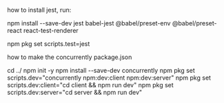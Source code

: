 how to install jest, run:

npm install --save-dev jest babel-jest @babel/preset-env @babel/preset-react react-test-renderer

npm pkg set scripts.test=jest

how to make the concurrently package.json

cd ../
npm init -y
npm install --save-dev concurrently
npm pkg set scripts.dev="concurrently npm:dev:client npm:dev:server"
npm pkg set scripts.dev:client="cd client && npm run dev"
npm pkg set scripts.dev:server="cd server && npm run dev"
